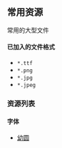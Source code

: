 ## 常用资源

常用的大型文件

#### 已加入的文件格式

- `*.ttf`
- `*.png`
- `*.jpg`
- `*.jpeg`

### 资源列表

#### 字体

- [幼圆](/字体/youyuan.ttf)

